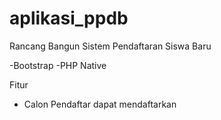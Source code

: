 # aplikasi_ppdb

Rancang Bangun Sistem Pendaftaran Siswa Baru

-Bootstrap
-PHP Native


Fitur
- Calon Pendaftar dapat mendaftarkan 
